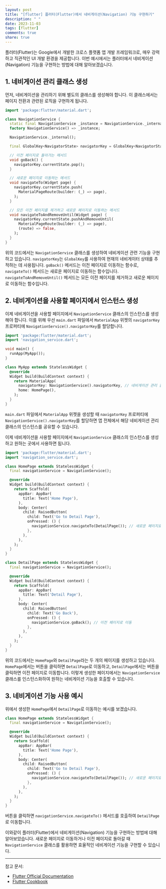 ```yaml
---
layout: post
title: "[flutter] 플러터(Flutter)에서 네비게이션(Navigation) 기능 구현하기"
description: " "
date: 2023-11-03
tags: [flutter]
comments: true
share: true
---
```


플러터(Flutter)는 Google에서 개발한 크로스 플랫폼 앱 개발 프레임워크로, 매우 강력하고 직관적인 UI 개발 환경을 제공합니다. 이번 예시에서는 플러터에서 네비게이션(Navigation) 기능을 구현하는 방법에 대해 알아보겠습니다.

## 1. 네비게이션 관리 클래스 생성

먼저, 네비게이션을 관리하기 위해 별도의 클래스를 생성해야 합니다. 이 클래스에서는 페이지 전환과 관련된 로직을 구현하게 됩니다.

```dart
import 'package:flutter/material.dart';

class NavigationService {
  static final NavigationService _instance = NavigationService._internal();
  factory NavigationService() => _instance;

  NavigationService._internal();

  final GlobalKey<NavigatorState> navigatorKey = GlobalKey<NavigatorState>();

  // 이전 페이지로 돌아가는 메서드
  void goBack() {
    navigatorKey.currentState.pop();
  }

  // 새로운 페이지로 이동하는 메서드
  void navigateTo(Widget page) {
    navigatorKey.currentState.push(
      MaterialPageRoute(builder: (_) => page),
    );
  }

  // 모든 이전 페이지를 제거하고 새로운 페이지로 이동하는 메서드
  void navigateToAndRemoveUntil(Widget page) {
    navigatorKey.currentState.pushAndRemoveUntil(
      MaterialPageRoute(builder: (_) => page), 
      (route) => false,
    );
  }
}
```

위의 코드에서는 `NavigationService` 클래스를 생성하여 네비게이션 관련 기능을 구현하고 있습니다. `navigatorKey`는 `GlobalKey`를 사용하여 현재의 네비게이터 상태를 추적하는 데 사용됩니다. `goBack()` 메서드는 이전 페이지로 이동하는 함수로, `navigateTo()` 메서드는 새로운 페이지로 이동하는 함수입니다. `navigateToAndRemoveUntil()` 메서드는 모든 이전 페이지를 제거하고 새로운 페이지로 이동하는 함수입니다.

## 2. 네비게이션을 사용할 페이지에서 인스턴스 생성

이제 네비게이션을 사용할 페이지에서 `NavigationService` 클래스의 인스턴스를 생성해야 합니다. 이를 위해 우선 `main.dart` 파일에서 `MaterialApp` 위젯의 `navigatorKey` 프로퍼티에 `NavigationService().navigatorKey`를 할당합니다.

```dart
import 'package:flutter/material.dart';
import 'navigation_service.dart';

void main() {
  runApp(MyApp());
}

class MyApp extends StatelessWidget {
  @override
  Widget build(BuildContext context) {
    return MaterialApp(
      navigatorKey: NavigationService().navigatorKey, // 네비게이션 관리 클래스의 navigatorKey 할당
      home: HomePage(),
    );
  }
}
```
`main.dart` 파일에서 `MaterialApp` 위젯을 생성할 때 `navigatorKey` 프로퍼티에 `NavigationService().navigatorKey`를 할당하면 앱 전체에서 해당 네비게이션 관리 클래스의 인스턴스를 공유할 수 있습니다.

이제 네비게이션을 사용할 페이지에서 `NavigationService` 클래스의 인스턴스를 생성하고 원하는 곳에서 사용하면 됩니다.

```dart
import 'package:flutter/material.dart';
import 'navigation_service.dart';

class HomePage extends StatelessWidget {
  final navigationService = NavigationService();

  @override
  Widget build(BuildContext context) {
    return Scaffold(
      appBar: AppBar(
        title: Text('Home Page'),
      ),
      body: Center(
        child: RaisedButton(
          child: Text('Go to Detail Page'),
          onPressed: () {
            navigationService.navigateTo(DetailPage()); // 새로운 페이지로 이동
          },
        ),
      ),
    );
  }
}

class DetailPage extends StatelessWidget {
  final navigationService = NavigationService();

  @override
  Widget build(BuildContext context) {
    return Scaffold(
      appBar: AppBar(
        title: Text('Detail Page'),
      ),
      body: Center(
        child: RaisedButton(
          child: Text('Go Back'),
          onPressed: () {
            navigationService.goBack(); // 이전 페이지로 이동
          },
        ),
      ),
    );
  }
}
```

위의 코드에서는 `HomePage`와 `DetailPage`라는 두 개의 페이지를 생성하고 있습니다. `HomePage`에서는 버튼을 클릭하면 `DetailPage`로 이동하고, `DetailPage`에서는 버튼을 클릭하면 이전 페이지로 이동합니다. 이렇게 생성한 페이지에서는 `NavigationService` 클래스를 인스턴스화하여 원하는 네비게이션 기능을 호출할 수 있습니다.

## 3. 네비게이션 기능 사용 예시

위에서 생성한 `HomePage`에서 `DetailPage`로 이동하는 예시를 보겠습니다.

```dart
class HomePage extends StatelessWidget {
  final navigationService = NavigationService();

  @override
  Widget build(BuildContext context) {
    return Scaffold(
      appBar: AppBar(
        title: Text('Home Page'),
      ),
      body: Center(
        child: RaisedButton(
          child: Text('Go to Detail Page'),
          onPressed: () {
            navigationService.navigateTo(DetailPage()); // 새로운 페이지로 이동
          },
        ),
      ),
    );
  }
}
```

버튼을 클릭하면 `navigationService.navigateTo()` 메서드를 호출하여 `DetailPage`로 이동합니다.

이와같이 플러터(Flutter)에서 네비게이션(Navigation) 기능을 구현하는 방법에 대해 알아보았습니다. 새로운 페이지로 이동하거나 이전 페이지로 돌아갈 때 `NavigationService` 클래스를 활용하면 효율적인 네비게이션 기능을 구현할 수 있습니다.

---

참고 문서:
- [Flutter Official Documentation](https://flutter.dev/docs)
- [Flutter Cookbook](https://flutter.dev/docs/cookbook)